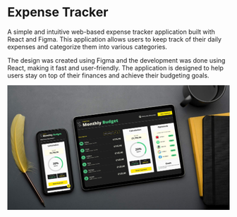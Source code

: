 # Expense Tracker

A simple and intuitive web-based expense tracker application built with React and Figma. This application allows users to keep track of their daily expenses and categorize them into various categories. 

The design was created using Figma and the development was done using React, making it fast and user-friendly. The application is designed to help users stay on top of their finances and achieve their budgeting goals.

<p><img src="desktop-and-mobile.jpg" widt="80%"></p>
